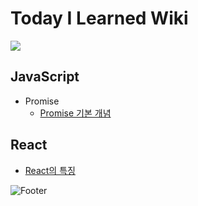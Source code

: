 # Today I Learned Wiki

<img src="https://img.shields.io/badge/JavaScript-9c27b0?style=flat-square&logo=JavaScript&logoColor=white"/></a>

## JavaScript

- Promise
  - <a href='./JavaScript/promise.md'>Promise 기본 개념</a>

## React

- <a href='./React/react.md'>React의 특징</a>

![Footer](https://capsule-render.vercel.app/api?type=waving&color=ba68c8&height=200&section=footer)
